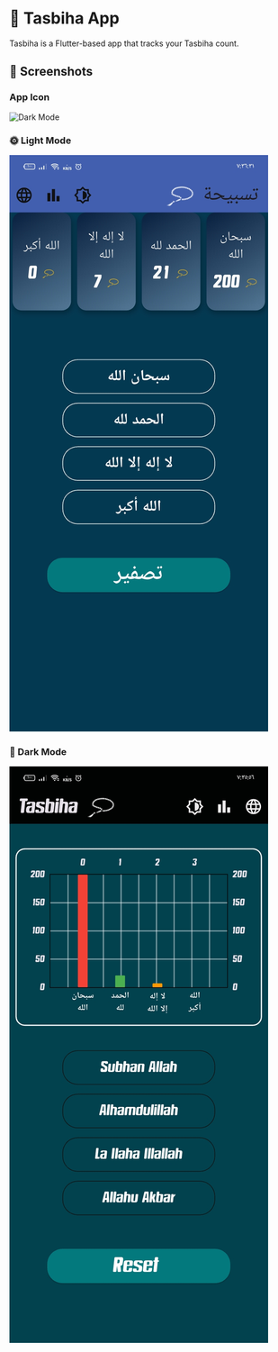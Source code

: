 # 📱 Tasbiha App

Tasbiha is a Flutter-based app that tracks your Tasbiha count.

## 📸 Screenshots

### App Icon
![Dark Mode](assets/images/app_icon.png)


### 🌞 Light Mode
![Light Mode](assets/images/arb_light_mode.jpg)

### 🌙 Dark Mode
![Dark Mode](assets/images/eng2_dark_mode.jpg)




